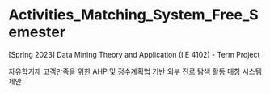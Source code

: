 # Activities_Matching_System_Free_Semester

[Spring 2023] Data Mining Theory and Application (IIE 4102) - Term Project

자유학기제 고객만족을 위한 AHP 및 정수계획법 기반 외부 진로 탐색 활동 매칭 시스템 제안
